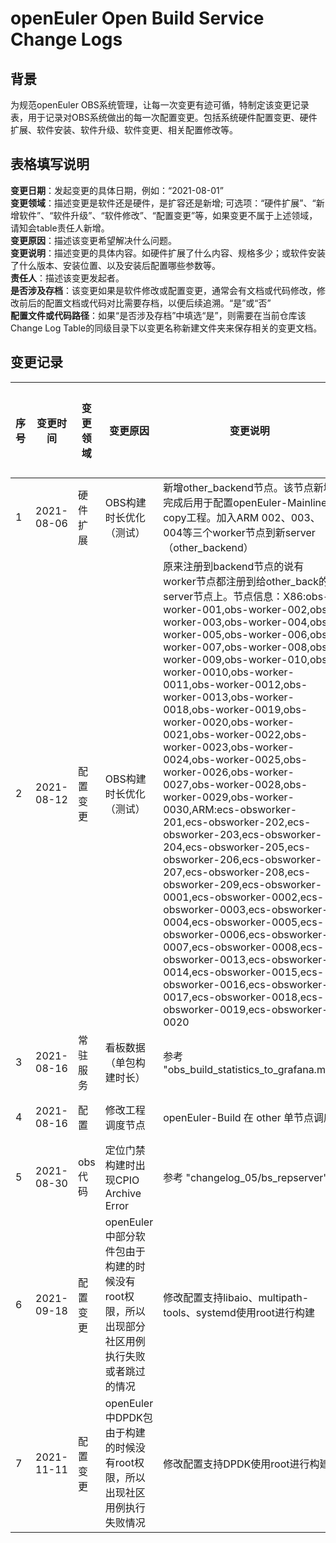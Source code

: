 # openEuler Open Build Service Change Logs

## 背景
为规范openEuler OBS系统管理，让每一次变更有迹可循，特制定该变更记录表，用于记录对OBS系统做出的每一次配置变更。包括系统硬件配置变更、硬件扩展、软件安装、软件升级、软件变更、相关配置修改等。
	

## 表格填写说明

**变更日期**：发起变更的具体日期，例如：“2021-08-01”  
**变更领域**：描述变更是软件还是硬件，是扩容还是新增; 可选项：“硬件扩展”、“新增软件”、“软件升级”、“软件修改”、“配置变更”等，如果变更不属于上述领域，请知会table责任人新增。  
**变更原因**：描述该变更希望解决什么问题。  
**变更说明**：描述变更的具体内容。如硬件扩展了什么内容、规格多少；或软件安装了什么版本、安装位置、以及安装后配置哪些参数等。  
**责任人**：描述该变更发起者。  
**是否涉及存档**：该变更如果是软件修改或配置变更，通常会有文档或代码修改，修改前后的配置文档或代码对比需要存档，以便后续追溯。“是”或“否”  
**配置文件或代码路径**：如果“是否涉及存档”中填选“是”，则需要在当前仓库该Change Log Table的同级目录下以变更名称新建文件夹来保存相关的变更文档。  

## 变更记录

|序号|变更时间|变更领域|变更原因|变更说明|责任人|是否涉及存档|配置文件或代码路径|
|--|--|--|--|--|--|--|--|
| 1 | 2021-08-06 | 硬件扩展|OBS构建时长优化（测试）|新增other_backend节点。该节点新增完成后用于配置openEuler-Mainline-copy工程。加入ARM 002、003、004等三个worker节点到新server（other_backend）|曹志  |否|NULL|
| 2 | 2021-08-12 | 配置变更|OBS构建时长优化（测试）|原来注册到backend节点的说有worker节点都注册到给other_back的server节点上。节点信息：X86:obs-worker-001,obs-worker-002,obs-worker-003,obs-worker-004,obs-worker-005,obs-worker-006,obs-worker-007,obs-worker-008,obs-worker-009,obs-worker-010,obs-worker-0010,obs-worker-0011,obs-worker-0012,obs-worker-0013,obs-worker-0018,obs-worker-0019,obs-worker-0020,obs-worker-0021,obs-worker-0022,obs-worker-0023,obs-worker-0024,obs-worker-0025,obs-worker-0026,obs-worker-0027,obs-worker-0028,obs-worker-0029,obs-worker-0030,ARM:ecs-obsworker-201,ecs-obsworker-202,ecs-obsworker-203,ecs-obsworker-204,ecs-obsworker-205,ecs-obsworker-206,ecs-obsworker-207,ecs-obsworker-208,ecs-obsworker-209,ecs-obsworker-0001,ecs-obsworker-0002,ecs-obsworker-0003,ecs-obsworker-0004,ecs-obsworker-0005,ecs-obsworker-0006,ecs-obsworker-0007,ecs-obsworker-0008,ecs-obsworker-0013,ecs-obsworker-0014,ecs-obsworker-0015,ecs-obsworker-0016,ecs-obsworker-0017,ecs-obsworker-0018,ecs-obsworker-0019,ecs-obsworker-0020|陈燕潘  |否|NULL|
| 3 | 2021-08-16  | 常驻服务 | 看板数据（单包构建时长） | 参考 "obs_build_statistics_to_grafana.md" | 邓鹏 | 是 | changelog_03/fluent.conf, changelog_03/obs_build_statistics_to_grafana.md|
| 4 | 2021-08-16 | 配置 | 修改工程调度节点 | openEuler-Build 在 other 单节点调度 |  | 否 | backend-server  home-backend-server 两个节点 /usr/obs/lib/server/BSConfig.pm 配置文件添加 'openEuler-Build' => 'other', |
| 5 | 2021-08-30  | obs代码 | 定位门禁构建时出现CPIO Archive Error | 参考 "changelog_05/bs_repserver" | 邓鹏 | 是 | changelog_05/bs_repserver|
| 6 | 2021-09-18  | 配置变更 | openEuler中部分软件包由于构建的时候没有root权限，所以出现部分社区用例执行失败或者跳过的情况 | 修改配置支持libaio、multipath-tools、systemd使用root进行构建 | 黄堆荣 | 是 | |
| 7 | 2021-11-11  | 配置变更 | openEuler中DPDK包由于构建的时候没有root权限，所以出现社区用例执行失败情况 | 修改配置支持DPDK使用root进行构建 | 吴昌盛 | 是 | |

